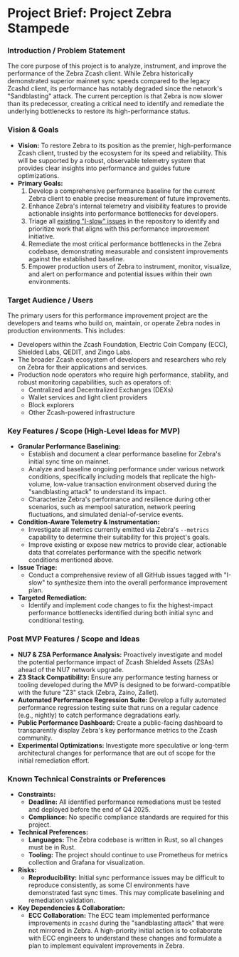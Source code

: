 # Project Brief: Project Zebra Stampede

### Introduction / Problem Statement

The core purpose of this project is to analyze, instrument, and improve the performance of the Zebra Zcash client. While Zebra historically demonstrated superior mainnet sync speeds compared to the legacy Zcashd client, its performance has notably degraded since the network's "Sandblasting" attack. The current perception is that Zebra is now slower than its predecessor, creating a critical need to identify and remediate the underlying bottlenecks to restore its high-performance status.

### Vision & Goals

* **Vision:** To restore Zebra to its position as the premier, high-performance Zcash client, trusted by the ecosystem for its speed and reliability. This will be supported by a robust, observable telemetry system that provides clear insights into performance and guides future optimizations.
* **Primary Goals:**
    1.  Develop a comprehensive performance baseline for the current Zebra client to enable precise measurement of future improvements.
    2.  Enhance Zebra's internal telemetry and visibility features to provide actionable insights into performance bottlenecks for developers.
    3.  Triage all [existing "I-slow" issues](performance_related_issues.md) in the repository to identify and prioritize work that aligns with this performance improvement initiative.
    4.  Remediate the most critical performance bottlenecks in the Zebra codebase, demonstrating measurable and consistent improvements against the established baseline.
    5.  Empower production users of Zebra to instrument, monitor, visualize, and alert on performance and potential issues within their own environments.

### Target Audience / Users

The primary users for this performance improvement project are the developers and teams who build on, maintain, or operate Zebra nodes in production environments. This includes:

* Developers within the Zcash Foundation, Electric Coin Company (ECC), Shielded Labs, QEDIT, and Zingo Labs.
* The broader Zcash ecosystem of developers and researchers who rely on Zebra for their applications and services.
* Production node operators who require high performance, stability, and robust monitoring capabilities, such as operators of:
    * Centralized and Decentralized Exchanges (DEXs)
    * Wallet services and light client providers
    * Block explorers
    * Other Zcash-powered infrastructure

### Key Features / Scope (High-Level Ideas for MVP)

* **Granular Performance Baselining:**
    * Establish and document a clear performance baseline for Zebra's initial sync time on mainnet.
    * Analyze and baseline ongoing performance under various network conditions, specifically including models that replicate the high-volume, low-value transaction environment observed during the "sandblasting attack" to understand its impact.
    * Characterize Zebra's performance and resilience during other scenarios, such as mempool saturation, network peering fluctuations, and simulated denial-of-service events.
* **Condition-Aware Telemetry & Instrumentation:**
    * Investigate all metrics currently emitted via Zebra's `--metrics` capability to determine their suitability for this project's goals.
    * Improve existing or expose new metrics to provide clear, actionable data that correlates performance with the specific network conditions mentioned above.
* **Issue Triage:**
    * Conduct a comprehensive review of all GitHub issues tagged with "I-slow" to synthesize them into the overall performance improvement plan.
* **Targeted Remediation:**
    * Identify and implement code changes to fix the highest-impact performance bottlenecks identified during both initial sync and conditional testing.

### Post MVP Features / Scope and Ideas

* **NU7 & ZSA Performance Analysis:** Proactively investigate and model the potential performance impact of Zcash Shielded Assets (ZSAs) ahead of the NU7 network upgrade.
* **Z3 Stack Compatibility:** Ensure any performance testing harness or tooling developed during the MVP is designed to be forward-compatible with the future "Z3" stack (Zebra, Zaino, Zallet).
* **Automated Performance Regression Suite:** Develop a fully automated performance regression testing suite that runs on a regular cadence (e.g., nightly) to catch performance degradations early.
* **Public Performance Dashboard:** Create a public-facing dashboard to transparently display Zebra's key performance metrics to the Zcash community.
* **Experimental Optimizations:** Investigate more speculative or long-term architectural changes for performance that are out of scope for the initial remediation effort.

### Known Technical Constraints or Preferences

* **Constraints:**
    * **Deadline:** All identified performance remediations must be tested and deployed before the end of Q4 2025.
    * **Compliance:** No specific compliance standards are required for this project.
* **Technical Preferences:**
    * **Languages:** The Zebra codebase is written in Rust, so all changes must be in Rust.
    * **Tooling:** The project should continue to use Prometheus for metrics collection and Grafana for visualization.
* **Risks:**
    * **Reproducibility:** Initial sync performance issues may be difficult to reproduce consistently, as some CI environments have demonstrated fast sync times. This may complicate baselining and remediation validation.
* **Key Dependencies & Collaboration:**
    * **ECC Collaboration:** The ECC team implemented performance improvements in `zcashd` during the "sandblasting attack" that were not mirrored in Zebra. A high-priority initial action is to collaborate with ECC engineers to understand these changes and formulate a plan to implement equivalent improvements in Zebra.

